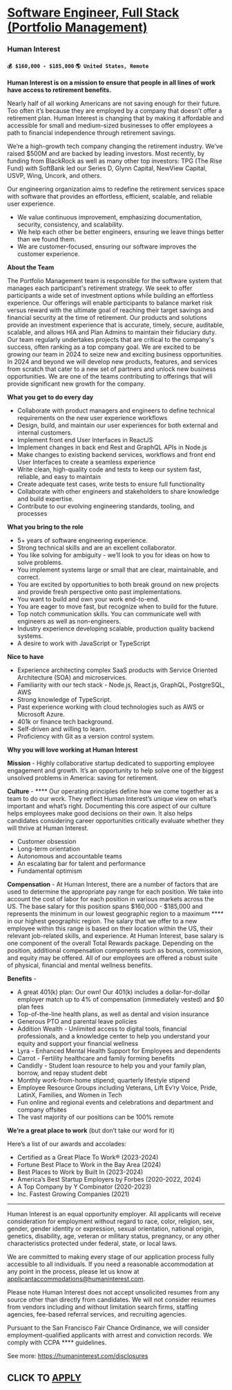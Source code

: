 # [Software Engineer, Full Stack (Portfolio Management)](https://www.remotewlb.com/apply/software-engineer-full-stack-portfolio-management)  
### Human Interest  
#### `💰 $160,000 - $185,000` `🌎 United States, Remote`  

**Human Interest is on a mission to ensure that people in all lines of work have access to retirement benefits.**

Nearly half of all working Americans are not saving enough for their future. Too often it’s because they are employed by a company that doesn’t offer a retirement plan. Human Interest is changing that by making it affordable and accessible for small and medium-sized businesses to offer employees a path to financial independence through retirement savings.

We’re a high-growth tech company changing the retirement industry. We’ve raised $500M and are backed by leading investors. Most recently, by funding from BlackRock as well as many other top investors: TPG (The Rise Fund) with SoftBank led our Series D, Glynn Capital, NewView Capital, USVP, Wing, Uncork, and others.

Our engineering organization aims to redefine the retirement services space with software that provides an effortless, efficient, scalable, and reliable user experience.

  * We value continuous improvement, emphasizing documentation, security, consistency, and scalability.
  * We help each other be better engineers, ensuring we leave things better than we found them.
  * We are customer-focused, ensuring our software improves the customer experience.

**About the Team**

The Portfolio Management team is responsible for the software system that manages each participant's retirement strategy. We seek to offer participants a wide set of investment options while building an effortless experience. Our offerings will enable participants to balance market risk versus reward with the ultimate goal of reaching their target savings and financial security at the time of retirement. Our products and solutions provide an investment experience that is accurate, timely, secure, auditable, scalable, and allows HIA and Plan Admins to maintain their fiduciary duty. Our team regularly undertakes projects that are critical to the company's success, often ranking as a top company goal. We are excited to be growing our team in 2024 to seize new and exciting business opportunities. In 2024 and beyond we will develop new products, features, and services from scratch that cater to a new set of partners and unlock new business opportunities. We are one of the teams contributing
to offerings that will provide significant new growth for the company.

**What you get to do every day**

  * Collaborate with product managers and engineers to define technical requirements on the new user experience workflows
  * Design, build, and maintain our user experiences for both external and internal customers.
  * Implement front end User Interfaces in ReactJS
  * Implement changes in back end Rest and GraphQL APIs in Node.js
  * Make changes to existing backend services, workflows and front end User Interfaces to create a seamless experience
  * Write clean, high-quality code and tests to keep our system fast, reliable, and easy to maintain
  * Create adequate test cases, write tests to ensure full functionality
  * Collaborate with other engineers and stakeholders to share knowledge and build expertise.
  * Contribute to our evolving engineering standards, tooling, and processes

**What you bring to the role**

  * 5+ years of software engineering experience.
  * Strong technical skills and are an excellent collaborator.
  * You like solving for ambiguity - we’ll look to you for ideas on how to solve problems.
  * You implement systems large or small that are clear, maintainable, and correct. 
  * You are excited by opportunities to both break ground on new projects and provide fresh perspective onto past implementations.
  * You want to build and own your work end-to-end.
  * You are eager to move fast, but recognize when to build for the future.
  * Top notch communication skills. You can communicate well with engineers as well as non-engineers.
  * Industry experience developing scalable, production quality backend systems.
  * A desire to work with JavaScript or TypeScript

**Nice to have**

  * Experience architecting complex SaaS products with Service Oriented Architecture (SOA) and microservices.
  * Familiarity with our tech stack - Node.js, React.js, GraphQL, PostgreSQL, AWS
  * Strong knowledge of TypeScript.
  * Past experience working with cloud technologies such as AWS or Microsoft Azure.
  * 401k or finance tech background.
  * Self-driven and willing to learn.
  * Proficiency with Git as a version control system.

**Why you will love working at Human Interest**

**Mission** \- Highly collaborative startup dedicated to supporting employee engagement and growth. It’s an opportunity to help solve one of the biggest unsolved problems in America: saving for retirement.

**Culture** - **** Our operating principles define how we come together as a team to do our work. They reflect Human Interest’s unique view on what’s important and what’s right. Documenting this core aspect of our culture helps employees make good decisions on their own. It also helps candidates considering career opportunities critically evaluate whether they will thrive at Human Interest.

  * Customer obsession
  * Long-term orientation
  * Autonomous and accountable teams
  * An escalating bar for talent and performance 
  * Fundamental optimism 

**Compensation** \- At Human Interest, there are a number of factors that are used to determine the appropriate pay range for each position. We take into account the cost of labor for each position in various markets across the US. The base salary for this position spans $160,000 - $185,000 and represents the minimum in our lowest geographic region to a maximum **** in our highest geographic region. The salary that we offer to a new employee within this range is based on their location within the US, their relevant job-related skills, and experience. At Human Interest, base salary is one component of the overall Total Rewards package. Depending on the position, additional compensation components such as bonus, commission, and equity may be offered. All of our employees are offered a robust suite of physical, financial and mental wellness benefits.

**Benefits** \-

  * A great 401(k) plan: Our own! Our 401(k) includes a dollar-for-dollar employer match up to 4% of compensation (immediately vested) and $0 plan fees
  * Top-of-the-line health plans, as well as dental and vision insurance
  * Generous PTO and parental leave policies
  * Addition Wealth - Unlimited access to digital tools, financial professionals, and a knowledge center to help you understand your equity and support your financial wellness
  * Lyra - Enhanced Mental Health Support for Employees and dependents 
  * Carrot - Fertility healthcare and family forming benefits
  * Candidly - Student loan resource to help you and your family plan, borrow, and repay student debt
  * Monthly work-from-home stipend; quarterly lifestyle stipend
  * Employee Resource Groups including Veterans, Lift Ev’ry Voice, Pride, LatinX, Families, and Women in Tech
  * Fun online and regional events and celebrations and department and company offsites
  * The vast majority of our positions can be 100% remote  

**We’re a great place to work** (but don’t take our word for it)

Here’s a list of our awards and accolades:

  * Certified as a Great Place To Work® (2023-2024)
  * Fortune Best Place to Work in the Bay Area (2024)
  * Best Places to Work by Built In (2023-2024)
  * America’s Best Startup Employers by Forbes (2020-2022, 2024) 
  * A Top Company by Y Combinator (2020-2023)
  * Inc. Fastest Growing Companies (2021)

* * *

Human Interest is an equal opportunity employer. All applicants will receive consideration for employment without regard to race, color, religion, sex, gender, gender identity or expression, sexual orientation, national origin, genetics, disability, age, veteran or military status, pregnancy, or any other characteristics protected under federal, state, or local laws.

We are committed to making every stage of our application process fully accessible to all individuals. If you need a reasonable accommodation at any point in the process, please let us know at applicantaccommodations@humaninterest.com.

Please note Human Interest does not accept unsolicited resumes from any source other than directly from candidates. We will not consider resumes from vendors including and without limitation search firms, staffing agencies, fee-based referral services, and recruiting agencies.

Pursuant to the San Francisco Fair Chance Ordinance, we will consider employment-qualified applicants with arrest and conviction records. We comply with CCPA **** guidelines.

See more: https://humaninterest.com/disclosures

  
## CLICK TO [APPLY](https://www.remotewlb.com/apply/software-engineer-full-stack-portfolio-management)

